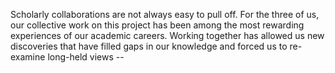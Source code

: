 Scholarly collaborations are not always easy to pull off. For the three of us, our collective work on this project has been among the most rewarding experiences of our academic careers. Working together has allowed us new discoveries that have filled gaps in our knowledge and forced us to re-examine long-held views -- 
